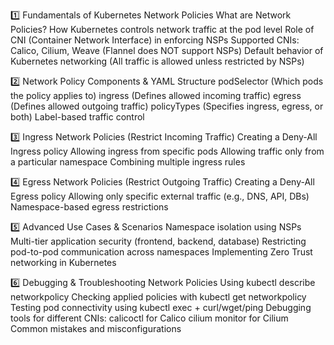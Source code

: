 1️⃣ Fundamentals of Kubernetes Network Policies
What are Network Policies?
How Kubernetes controls network traffic at the pod level
Role of CNI (Container Network Interface) in enforcing NSPs
Supported CNIs: Calico, Cilium, Weave (Flannel does NOT support NSPs)
Default behavior of Kubernetes networking (All traffic is allowed unless restricted by NSPs)

2️⃣ Network Policy Components & YAML Structure
podSelector (Which pods the policy applies to)
ingress (Defines allowed incoming traffic)
egress (Defines allowed outgoing traffic)
policyTypes (Specifies ingress, egress, or both)
Label-based traffic control

3️⃣ Ingress Network Policies (Restrict Incoming Traffic)
Creating a Deny-All Ingress policy
Allowing ingress from specific pods
Allowing traffic only from a particular namespace
Combining multiple ingress rules

4️⃣ Egress Network Policies (Restrict Outgoing Traffic)
Creating a Deny-All Egress policy
Allowing only specific external traffic (e.g., DNS, API, DBs)
Namespace-based egress restrictions

5️⃣ Advanced Use Cases & Scenarios
Namespace isolation using NSPs
Multi-tier application security (frontend, backend, database)
Restricting pod-to-pod communication across namespaces
Implementing Zero Trust networking in Kubernetes

6️⃣ Debugging & Troubleshooting Network Policies
Using kubectl describe networkpolicy
Checking applied policies with kubectl get networkpolicy
Testing pod connectivity using kubectl exec + curl/wget/ping
Debugging tools for different CNIs:
calicoctl for Calico
cilium monitor for Cilium
Common mistakes and misconfigurations
